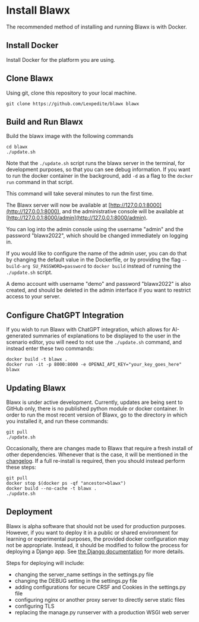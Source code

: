 # Install Blawx

The recommended method of installing and running Blawx is with Docker.

## Install Docker

Install Docker for the platform you are using.

## Clone Blawx

Using git, clone this repository to your local machine.
```
git clone https://github.com/Lexpedite/blawx blawx
```

## Build and Run Blawx

Build the blawx image with the following commands
```
cd blawx
./update.sh
```

Note that the `./update.sh` script runs the blawx server in the terminal, for development purposes, so that you can see debug information.
If you want to run the docker container in the background, add `-d` as a flag to the `docker run` command in that script.

This command will take several minutes to run the first time.

The Blawx server will now be available at [http://127.0.0.1:8000](http://127.0.0.1:8000),
and the administrative console will be available at [http://127.0.0.1:8000/admin](http://127.0.0.1:8000/admin).

You can log into the admin console using the username "admin" and the password "blawx2022", which should be
changed immediately on logging in. 

If you would like to configure the name of the admin user, you can do that by changing the default value
in the Dockerfile, or by providing the flag `--build-arg SU_PASSWORD=password` to `docker build` instead
of running the `./update.sh` script.

A demo account with username "demo" and password "blawx2022" is also created,
and should be deleted in the admin interface if you want to restrict access to your server.

## Configure ChatGPT Integration

If you wish to run Blawx with ChatGPT integration, which allows for AI-generated summaries of explanations to be displayed
to the user in the scenario editor, you will need to not use the `./update.sh` command, and instead enter these two commands:

```
docker build -t blawx .
docker run -it -p 8000:8000 -e OPENAI_API_KEY="your_key_goes_here" blawx
```

## Updating Blawx

Blawx is under active development. Currently, updates are being sent to GitHub only, there is no published
python module or docker container. In order to run the most recent version of Blawx, go to the directory
in which you installed it, and run these commands:

```
git pull
./update.sh
```

Occasionally, there are changes made to Blawx that require a fresh install of other dependencies.
Whenever that is the case, it will be mentioned in the [changelog](CHANGELOG.md). If a full
re-install is required, then you should instead perform these steps:

```
git pull
docker stop $(docker ps -qf "ancestor=blawx")
docker build --no-cache -t blawx .
./update.sh
```

## Deployment

Blawx is alpha software that should not be used for production purposes. However, if you want to deploy
it in a public or shared environment for learning or experimental purposes,
the provided docker configuration may not be appropriate. Instead,
it should be modified to follow the process for deploying a Django app. See [the Django documentation](https://docs.djangoproject.com/en/4.0/howto/deployment/)
for more details.

Steps for deploying will include:
* changing the server_name settings in the settings.py file
* changing the DEBUG setting in the settings.py file
* adding configurations for secure CRSF and Cookies in the settings.py file
* configuring nginx or another proxy server to directly serve static files
* configuring TLS
* replacing the manage.py runserver with a production WSGI web server